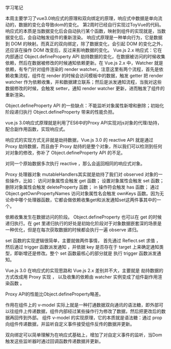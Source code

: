 学习笔记

本周主要学习了vue3.0响应式的原理和双向绑定的原理，响应式中数据是单向流动的，数据的变化会导致dom的变化。
第2周时已经自行实现过ToyVue的代码。
响应式的本质是当数据变化后会自动执行某个函数，映射到组件的实现就是，当数据变化后，会自动触发组件的重新渲染。
响应式原理是一种单向行为，它是数据到 DOM 的映射。而真正的双向绑定，除了数据变化，会引起 DOM 的变化之外，还应该在操作 DOM 改变后，反过来影响数据的变化。
Vue.js 2.x 响应式：它在内部通过 Object.defineProperty API 劫持数据的变化，在数据被访问的时候收集依赖，然后在数据被修改的时候通知依赖更新。在 Vue.js 2.x 中，Watcher 就是依赖，有专门针对组件渲染的 render watcher。注意这里有两个流程，首先是依赖收集流程，组件在 render 的时候会访问模板中的数据，触发 getter 把 render watcher 作为依赖收集，并和数据建立联系；然后是派发通知流程，当我对这些数据修改的时候，会触发 setter，通知 render watcher 更新，进而触发了组件的重新渲染。

 Object.defineProperty API 的一些缺点：不能监听对象属性新增和删除；初始化阶段递归执行 Object.defineProperty 带来的性能负担。

vue.js 3.0响应式原理就是利用了ES6中的Proxy API实现对js对象的代理/劫持，配合副作用函数，实现响应式。

响应式的实现方式无非就是劫持数据，Vue.js 3.0 的 reactive API 就是通过 Proxy 劫持数据，而且由于 Proxy 劫持的是整个对象，所以我们可以检测到任何对对象的修改，弥补了 Object.defineProperty API 的不足。

对同一个原始数据多次执行 reactive ，那么会返回相同的响应式对象。

Proxy 处理器对象 mutableHandlers其实就是劫持了我们对 observed 对象的一些操作，比如：
访问对象属性会触发 get 函数；
设置对象属性会触发 set 函数；
删除对象属性会触发 deleteProperty 函数；
in 操作符会触发 has 函数；
通过 Object.getOwnPropertyNames 访问对象属性名会触发 ownKeys 函数。因为无论命中哪个处理器函数，它都会做依赖收集get和派发通知set这两件事其中的一个。

依赖收集发生在数据访问的阶段。
Object.defineProperty 也可以在 get 的时候递归执行。在 get 里递归执行的好处是初始化阶段对于对象数据嵌套深的场景是一种优化，但是在每次获取数据的时候都会执行一遍 observe 递归。

set 函数的实现逻辑很简单，主要就做两件事情， 首先通过 Reflect.set 求值 ， 然后通过 trigger 函数派发通知 ，并依据 key 是否存在于 target 上来确定通知类型，即新增还是修改。整个 set 函数最核心的部分就是 执行 trigger 函数派发通知。

 Vue.js 3.0 在响应式的实现思路和 Vue.js 2.x 差别并不大，主要就是 劫持数据的方式改成用 Proxy 实现 ， 以及收集的依赖由 watcher 实例变成了组件副作用渲染函数 。
 
Proxy API的性能比Object.defineProperty略差。

作用在组件上的 v-model 实际上就是一种打通数据双向通讯的语法糖，即外部可以往组件上传递数据，组件内部经过某些操作行为修改了数据，然后把更改后的数据再回传到外部。
组件 v-model 的实现原理，它的本质就是语法糖：通过 prop 向组件传递数据，并监听自定义事件接受组件反传的数据并更新。

双向绑定可以简单理解为在响应式基础上，增加了对自定义事件的监听，当Dom触发这些监听器时通过回调函数传递数据并更新。

